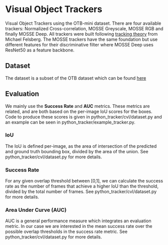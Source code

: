 # Visual Object Trackers
Visual Object Trackers using the OTB-mini dataset. There are four available trackers: Normalized Cross-correlation, MOSSE Greyscale, MOSSE RGB and finally MOSSE Deep. All trackers were built following [tracking theory](https://www.sciencedirect.com/science/article/pii/B9780128221099000187) from Michael Felsberg. The MOSSE trackers have the same foundation but use different features for their discriminative filter where MOSSE Deep uses ResNet50 as a feature backbone. 

## Dataset
The dataset is a subset of the OTB dataset which can be found [here](https://paperswithcode.com/dataset/otb)

## Evaluation
We mainly use the **Success Rate** and **AUC** metrics. These metrics are related, and are both based on the per-image IoU scores for the boxes.
Code to produce these scores is given in python\_tracker/cvl/dataset.py and an example can be seen in python\_tracker/example_tracker.py.

### IoU
The IoU is defined per-image, as the area of intersection of the predicted and ground truth bounding box, divided by the area of the union. See python\_tracker/cvl/dataset.py for more details.
### Success Rate
For any given overlap threshold between [0,1], we can calculate the success rate as the number of frames that achieve a higher IoU than the threshold, divided by the total number of frames. See python\_tracker/cvl/dataset.py for more details.
### Area Under Curve (AUC)
AUC is a general performance measure which integrates an evaluation metric. In our case we are interested in the mean success rate over the possible overlap thresholds in the success rate metric. See python\_tracker/cvl/dataset.py for more details.

